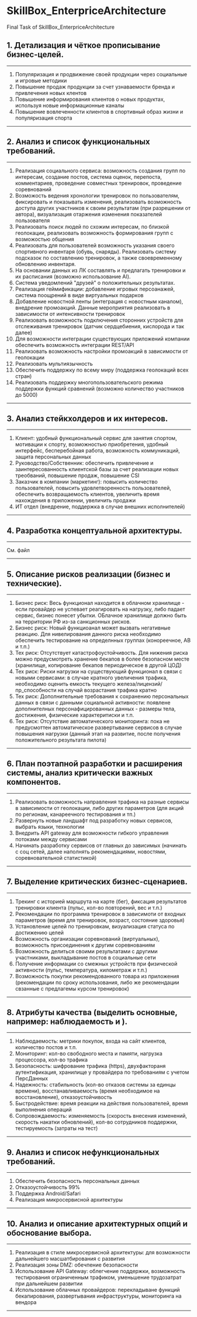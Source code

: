 # SkillBox_EnterpriceArchitecture
Final Task of SkillBox_EnterpriceArchitecture

## 1. Детализация и чёткое прописывание бизнес-целей. 

---
1.	Популяризация и продвижение своей продукции через социальные и игровые методики
2.	Повышение продаж продукции за счет узнаваемости бренда и привлечения новых клентов 
3.	Повышение информирования клиентов о новых продуктах, используя новые информационные каналы
4.	Повышение вовлеченности клиентов в спортивный образ жизни и популяризация спорта  
   
---

## 2. Анализ и список функциональных требований.

---
1.	Реализация социального сервиса: возможность создания групп по интересам, создание постов, система оценок, перепоста, комментариев, проведение совместных тренировок, проведение соревнований  
2.	Возможость ведения хронологии тренировок по пользователям, фиксировать и показывать изменения, реализовать возможность доступа других участников к своим результатам (при разрешении от автора), визуализация отаржения изменения показателей пользователя
3.	Реализовать поиск людей по схожим интересам, по близкой геолокации, реализовать возможность формирования групп с возможостью общения
4.	Реализовать для пользователей возможность указания своего спортивного инвентаря (обувь, снаряды).  Реализовать систему подсказок по составлению тренировок, а также своевременному обновлению инвентаря. 
5.	На основании данных из ЛК составлять и  предлагать тренировки и их расписания (возможно использование AI). 
6.	Система уведомлений "друзей" о положительных результатах.
7.	Реализация геймификации: добавление игровых персоанажей, система поощрений в виде виртуальных подарков  
8.	Добавление новостной ленты (интеграция с новостным каналом), внедрение промоакций. Данные мероприятия реализовать в зависимости от интенсивности тренировок
9.	Реализовать возможность подключения сторонних устройств для отслеживания тренировок (датчик сердцебиения, кислорода и так далее)
10.	Для возможности интеграции существующих приложений компании обеспечить возможность интеграции REST/API 
11.	Реализовать возможность настройки промоакций в зависимости от геолокации
12.	Реализовать мультиязычность
13.	Обеспечить поддержку по всему миру (поддержка геолокаций всех стран)
14.	Реализовать поддержку многопользовательского режима поддержки функций сравнений (возможно количество участников до 5000)

---

## 3. Анализ стейкхолдеров и их интересов.

---
1.	Клиент: удобный функциональный сервис для занятия спортом, мотивации к спорту, возможностью приобретения, удобный интерфейс, бесперебойная работа, возможность коммуникаций, защита персональных данных
2.	Руководство/Собственник: обеспечить привлечение и заинтересованность клиентской базы за счет реализации новых треобваний, повышение продаж, повышение CSI
3.	Заказчик в компании (маркетинг): повысить количество пользователей, повысить удовлетворенность пользователей, обеспечить возвращаемость клиентов, увеличить время нахождения в приложении, увеличить продажи
4.	ИТ отдел (внедрение, поддержка в случае внешних исполнителей)

---

## 4. Разработка концептуальной архитектуры.

---
См. файл

---

## 5. Описание рисков реализации (бизнес и технические).

---
1.	Бизнес риск: Весь функционал находится в облачном хранилище - если провайдер не успевает реагировать на нагрузку, либо падает сервис, бизнес понесет убытки. ОБлачное хранилище должно быть на территории РФ из-за санкционных рисков.
2.	Бизнес риск: Новый функциоанал может вызвать негативные реакцию. Для нивелирования данного риска необходимо обеспечить тестирование на определнных группах (конореечное, АВ и т.п.) 
3.	Тех риск: Отсутствует катастрофоустойчивость. Для нижения риска можно предусмотреть хранение бекапов в более безопасном месте (хранилище, копирование бекапов периодическое в другой ЦОД) 
4.	Тех риск: Риски нагрузки на существующий функционал в связи с новыми сервисами: в случае кратного увеличения трафика, необходимо оценить емкость текущего железа/лицензий/пр_способности на случай возрастания трафика кратно
5.	Тех риск: Дополнительные требования к сохранению персональных данных в связи с данными социальной активности: появлене дополнителных персонафицированных данных - размеры тела, достижения, физические характеритиски и т.п.
6.	Тех риск: Отсутствие автоматического мониторинга: пока не предусмоттен автоматическое развертывание сервисов в случае повышения нагрузки (данный этап на развитие, после получения положительного результата пилота)

---

## 6. План поэтапной разработки и расширения системы, анализ критически важных компонентов. 

---
1.	Реализовать возможность направления трафика на разные сервисы в зависимости от геолокации, либо других параметров (для акций по регионам, канареечного тестирования и тп.)
2.	Развернуть новые ландшафт под разработку новых сервисов, выбрать языки, технологии
3.	Внедрить API gateway для возможности гибкого управления потоками между сервисами
4.	Начинать разработку сервисов от главных до зависимых (начинать с соц сетей, далее наполнять рекомендациями, новостями, соревновательной статистикой)

---

## 7. Выделение критических бизнес-сценариев.

---
1.	Трекинг с историей маршрута на карте (бег), фиксация результатов тренировки клиента (пульс, кол-во повторений, вес и т.п.)
2.	Рекомендации по программа тренировок в зависимоти от входных параметров (время для тренировок, возраст, состояние здоровья)
3.	Установление целей по тренировкам, визуализация статуса по достижению целей
4.	Возможность организации соревнований (виртуальных), возможность присоединения к другим соревнованиям
5.	Возможность делиться своими результатами с другими участниками, выкладывание постов в социальные сети
6.	Получение информации со смежных устройств при физической активности (пульс, температура, километраж и т.п.)
7.	Возможность покупки рекомендованного товара из приложения (рекомендации по сроку использования, либо же рекомендации свзанные с предлагемы курсом тренировок)

---

## 8. Атрибуты качества (выделить основные, например: наблюдаемость и ).


---
1.	Наблюдаемость: метрики покупок, входа на сайт клиентов, количество постов и т.п.
2.	Мониторинг: кол-во свободного места и памяти, нагрузка процессора, кол-во трафика
3.	Безопасность: шифрование трафика (https), двухфактораня аутентификация, хранилище у провайдера по требованиям с учетом ПерсДанных
4.	Надежность: стабильность (кол-во отказов системы за единцы времени), восстанавливаемость (время необходимое на восстановление), отказоустойчивость
5.	Быстродействие: время реакции на действия пользователей, время выполнения операций
6.	Сопровождаемость: изменяемость (скорость внесения изменений, скорость накатки обновлений), кол-во сотрудников поддержки, тестируемость (затраты на тест)

---

## 9. Анализ и список нефункциональных требований.

---
1.	Обеспечить безопасность персональных данных
2.	Отказоустойчивость 99%
3.	Поддержка Android/Safari
4.	Реализация микросервисной архитектуры

---

## 10. Анализ и описание архитектурных опций и обоснование выбора. 

---
1.	Реализация в стиле микросервисной архитектуры: для возможности дальнейшего масшатбирования с развития
2.	Реализация зоны DMZ: обечпение безопасности
3.	Использование API Gateway: облегчение поддержки, возможность тестирования ограниченным трафиком, уменьшение трудозатрат при дальнейшем развитии
4.	Использование облачных провайдеров: перекладыване функций бекапирования, развертывания инфраструктуры, мониторинга на вендора

---
